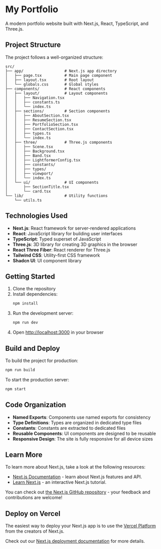 # My Portfolio

A modern portfolio website built with Next.js, React, TypeScript, and Three.js.

## Project Structure

The project follows a well-organized structure:

```
src/
├── app/                  # Next.js app directory
│   ├── page.tsx          # Main page component
│   ├── layout.tsx        # Root layout
│   └── globals.css       # Global styles
├── components/           # React components
│   ├── layout/           # Layout components
│   │   ├── Navigation.tsx
│   │   ├── constants.ts
│   │   └── index.ts
│   ├── sections/         # Section components
│   │   ├── AboutSection.tsx
│   │   ├── ResumeSection.tsx
│   │   ├── PortfolioSection.tsx
│   │   ├── ContactSection.tsx
│   │   ├── types.ts
│   │   └── index.ts
│   ├── three/            # Three.js components
│   │   ├── Scene.tsx
│   │   ├── Background.tsx
│   │   ├── Band.tsx
│   │   ├── LightformerConfig.tsx
│   │   ├── constants/
│   │   ├── types/
│   │   ├── viewport/
│   │   └── index.ts
│   └── ui/               # UI components
│       ├── SectionTitle.tsx
│       └── card.tsx
└── lib/                  # Utility functions
    └── utils.ts
```

## Technologies Used

- **Next.js**: React framework for server-rendered applications
- **React**: JavaScript library for building user interfaces
- **TypeScript**: Typed superset of JavaScript
- **Three.js**: 3D library for creating 3D graphics in the browser
- **React Three Fiber**: React renderer for Three.js
- **Tailwind CSS**: Utility-first CSS framework
- **Shadcn UI**: UI component library

## Getting Started

1. Clone the repository
2. Install dependencies:
   ```bash
   npm install
   ```
3. Run the development server:
   ```bash
   npm run dev
   ```
4. Open [http://localhost:3000](http://localhost:3000) in your browser

## Build and Deploy

To build the project for production:

```bash
npm run build
```

To start the production server:

```bash
npm start
```

## Code Organization

- **Named Exports**: Components use named exports for consistency
- **Type Definitions**: Types are organized in dedicated type files
- **Constants**: Constants are extracted to dedicated files
- **Reusable Components**: UI components are designed to be reusable
- **Responsive Design**: The site is fully responsive for all device sizes

## Learn More

To learn more about Next.js, take a look at the following resources:

- [Next.js Documentation](https://nextjs.org/docs) - learn about Next.js features and API.
- [Learn Next.js](https://nextjs.org/learn) - an interactive Next.js tutorial.

You can check out [the Next.js GitHub repository](https://github.com/vercel/next.js) - your feedback and contributions are welcome!

## Deploy on Vercel

The easiest way to deploy your Next.js app is to use the [Vercel Platform](https://vercel.com/new?utm_medium=default-template&filter=next.js&utm_source=create-next-app&utm_campaign=create-next-app-readme) from the creators of Next.js.

Check out our [Next.js deployment documentation](https://nextjs.org/docs/app/building-your-application/deploying) for more details.
